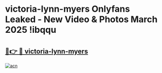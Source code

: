# victoria-lynn-myers Onlyfans Leaked - New Video & Photos March 2025 !ibqqu

# <h2><a href="https://555qgs.iuczelnia.edu.pl?title=victoria-lynn-myers&ref=ibqqu">🔗👉 🔴 victoria-lynn-myers</a></h2>

[![acn](https://github.com/user-attachments/assets/0f9c940e-d8b0-45ae-aac7-cd30a18b3e1c)](https://555qgs.iuczelnia.edu.pl?title=victoria-lynn-myers&ref=ibqqu)

